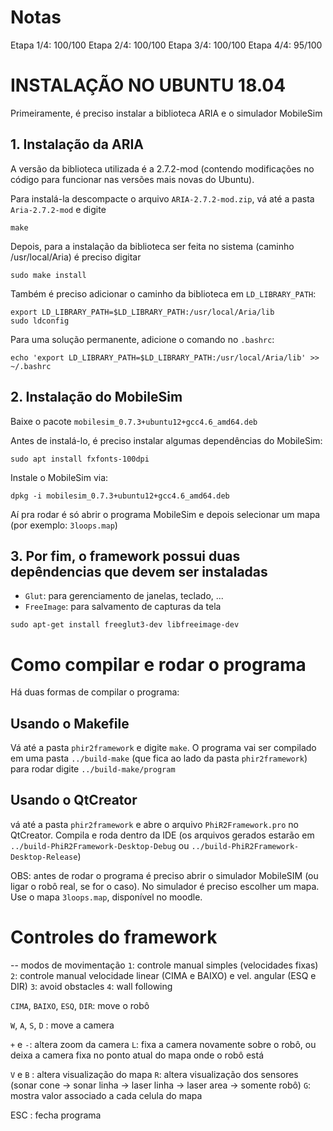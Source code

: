 # Notas
Etapa 1/4: 100/100
Etapa 2/4: 100/100
Etapa 3/4: 100/100
Etapa 4/4: 95/100

# INSTALAÇÃO NO UBUNTU 18.04

Primeiramente, é preciso instalar a biblioteca ARIA e o simulador MobileSim

## 1. Instalação da ARIA

  A versão da biblioteca utilizada é a 2.7.2-mod (contendo modificações no código para funcionar nas versões mais novas do Ubuntu).

  Para instalá-la descompacte o arquivo `ARIA-2.7.2-mod.zip`, vá até a pasta `Aria-2.7.2-mod` e digite
```
make
```

  Depois, para a instalação da biblioteca ser feita no sistema (caminho /usr/local/Aria) é preciso digitar
```
sudo make install
```

  Também é preciso adicionar o caminho da biblioteca em `LD_LIBRARY_PATH`:
```
export LD_LIBRARY_PATH=$LD_LIBRARY_PATH:/usr/local/Aria/lib
sudo ldconfig  
```

  Para uma solução permanente, adicione o comando no `.bashrc`:
```
echo 'export LD_LIBRARY_PATH=$LD_LIBRARY_PATH:/usr/local/Aria/lib' >> ~/.bashrc
```

## 2. Instalação do MobileSim

  Baixe o pacote `mobilesim_0.7.3+ubuntu12+gcc4.6_amd64.deb`

  Antes de instalá-lo, é preciso instalar algumas dependências do MobileSim:
```
sudo apt install fxfonts-100dpi
```

  Instale o MobileSim via:
```
dpkg -i mobilesim_0.7.3+ubuntu12+gcc4.6_amd64.deb
```

  Aí pra rodar é só abrir o programa MobileSim e depois selecionar um mapa (por exemplo: `3loops.map`)

## 3. Por fim, o framework possui duas depêndencias que devem ser instaladas
 - `Glut`: para gerenciamento de janelas, teclado, ...
 - `FreeImage`: para salvamento de capturas da tela
```
sudo apt-get install freeglut3-dev libfreeimage-dev 
```

# Como compilar e rodar o programa

Há duas formas de compilar o programa:

## Usando o Makefile

Vá até a pasta `phir2framework` e digite `make`. O programa vai ser compilado em uma pasta `../build-make` (que fica ao lado da pasta `phir2framework`) para rodar digite `../build-make/program`

## Usando o QtCreator

vá até a pasta `phir2framework` e abre o arquivo `PhiR2Framework.pro` no QtCreator. Compila e roda dentro da IDE (os arquivos gerados estarão em `../build-PhiR2Framework-Desktop-Debug` ou `../build-PhiR2Framework-Desktop-Release`)

OBS: antes de rodar o programa é preciso abrir o simulador MobileSIM (ou ligar o robô real, se for o caso). 
No simulador é preciso escolher um mapa. Use o mapa `3loops.map`, disponível no moodle.

# Controles do framework

-- modos de movimentação
`1`: controle manual simples (velocidades fixas)
`2`: controle manual velocidade linear (CIMA e BAIXO) e vel. angular (ESQ e DIR)
`3`: avoid obstacles
`4`: wall following

`CIMA`, `BAIXO`, `ESQ`, `DIR`: move o robô

`W`, `A`, `S`, `D` : move a camera

`+` e `-`: altera zoom da camera
`L`: fixa a camera novamente sobre o robô, ou deixa a camera fixa no ponto atual do mapa onde o robô está

`V` e `B` : altera visualização do mapa
`R`: altera visualização dos sensores (sonar cone -> sonar linha -> laser linha -> laser area -> somente robô) 
`G`: mostra valor associado a cada celula do mapa

ESC   : fecha programa

